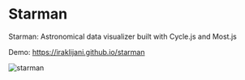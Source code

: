 # Starman
Starman: Astronomical data visualizer built with Cycle.js and Most.js

Demo: https://iraklijani.github.io/starman

![starman](https://iraklijani.github.io/starman/resources/starman.png)
